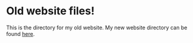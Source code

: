 # Old website files!
This is the directory for my old website. My new website directory can be found [here](github.com/daikman/website).
